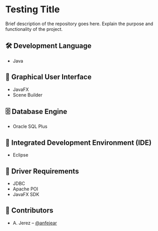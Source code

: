 # Testing Title

Brief description of the repository goes here. Explain the purpose and functionality of the project.

## 🛠 Development Language
- Java

## 🎨 Graphical User Interface
- JavaFX
- Scene Builder

## 🗄️ Database Engine
- Oracle SQL Plus

## 🧰 Integrated Development Environment (IDE)
- Eclipse

## 🔌 Driver Requirements
- JDBC
- Apache POI
- JavaFX SDK

## 👥 Contributors
- A. Jerez – [@anfejear](https://github.com/anfejear)
